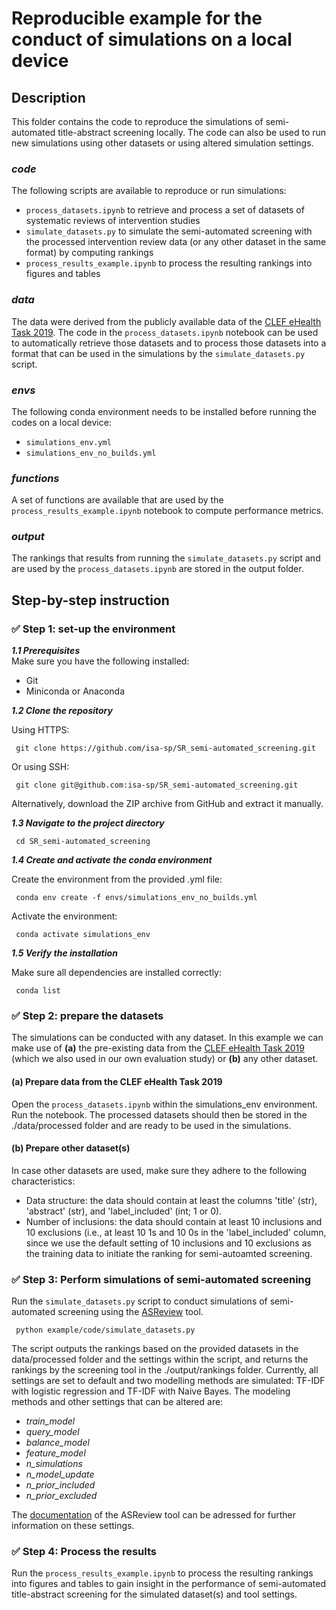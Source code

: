 # Reproducible example for the conduct of simulations on a local device

## Description
This folder contains the code to reproduce the simulations of semi-automated title-abstract screening locally. 
The code can also be used to run new simulations using other datasets or using altered simulation settings.

### *code*
The following scripts are available to reproduce or run simulations:
- ```process_datasets.ipynb``` to retrieve and process a set of datasets of systematic reviews of intervention studies
- ```simulate_datasets.py``` to simulate the semi-automated screening with the processed intervention review data (or any other dataset in the same format) by computing rankings
- ```process_results_example.ipynb``` to process the resulting rankings into figures and tables

### *data*
The data were derived from the publicly available data of the [CLEF eHealth Task 2019](https://github.com/CLEF-TAR/tar/tree/master/2019-TAR).
The code in the ```process_datasets.ipynb``` notebook can be used to automatically retrieve those datasets and to process those datasets into a format that can be used in the simulations by the ```simulate_datasets.py``` script.

### *envs* 
The following conda environment needs to be installed before running the codes on a local device:
- ```simulations_env.yml```
- ```simulations_env_no_builds.yml```

### *functions*
A set of functions are available that are used by the ```process_results_example.ipynb``` notebook to compute performance metrics.

### *output* 
The rankings that results from running the ```simulate_datasets.py``` script and are used by the ```process_datasets.ipynb``` are stored in the output folder.

## Step-by-step instruction
### ✅ Step 1: set-up the environment
***1.1 Prerequisites***
<br> 
Make sure you have the following installed:
- Git
- Miniconda or Anaconda

***1.2 Clone the repository***

Using HTTPS:
<pre><code> git clone https://github.com/isa-sp/SR_semi-automated_screening.git </code></pre>

Or using SSH:

<pre><code> git clone git@github.com:isa-sp/SR_semi-automated_screening.git </code></pre>

Alternatively, download the ZIP archive from GitHub and extract it manually.

***1.3 Navigate to the project directory***

<pre><code> cd SR_semi-automated_screening </code></pre>

***1.4 Create and activate the conda environment***

Create the environment from the provided .yml file:

<pre><code> conda env create -f envs/simulations_env_no_builds.yml </code></pre>

Activate the environment:

<pre><code> conda activate simulations_env </code></pre>

***1.5 Verify the installation***

Make sure all dependencies are installed correctly:

<pre><code> conda list </code></pre>


### ✅ Step 2: prepare the datasets
The simulations can be conducted with any dataset. In this example we can make use of **(a)** the pre-existing data from the [CLEF eHealth Task 2019](https://github.com/CLEF-TAR/tar/tree/master/2019-TAR) (which we also used in our own evaluation study) or **(b)** any other dataset. 
#### (a) Prepare data from the CLEF eHealth Task 2019
Open the ```process_datasets.ipynb``` within the simulations_env environment. Run the notebook. The processed datasets should then be stored in the ./data/processed folder and are ready to be used in the simulations.
#### (b) Prepare other dataset(s)
In case other datasets are used, make sure they adhere to the following characteristics:
- Data structure: the data should contain at least the columns 'title' (str), 'abstract' (str), and 'label_included' (int; 1 or 0).
- Number of inclusions: the data should contain at least 10 inclusions and 10 exclusions (i.e., at least 10 1s and 10 0s in the 'label_included' column, since we use the default setting of 10 inclusions and 10 exclusions as the training data to initiate the ranking for semi-autoamted screening.

### ✅ Step 3: Perform simulations of semi-automated screening
Run the ```simulate_datasets.py``` script to conduct simulations of semi-automated screening using the [ASReview](https://github.com/asreview) tool. 

<pre><code> python example/code/simulate_datasets.py </code></pre>

The script outputs the rankings based on the provided datasets in the data/processed folder and the settings within the script, and returns the rankings by the screening tool in the ./output/rankings folder. Currently, all settings are set to default and two modelling methods are simulated: TF-IDF with logistic regression and TF-IDF with Naive Bayes. The modeling methods and other settings that can be altered are:
- *train_model* 
- *query_model* 
- *balance_model* 
- *feature_model*
- *n_simulations*
- *n_model_update* 
- *n_prior_included*
- *n_prior_excluded*

The [documentation](https://asreview.readthedocs.io/en/stable/technical/reference/asreview.html) of the ASReview tool can be adressed for further information on these settings.

### ✅ Step 4: Process the results
Run the ```process_results_example.ipynb``` to process the resulting rankings into figures and tables to gain insight in the performance of semi-automated title-abstract screening for the simulated dataset(s) and tool settings.

  
